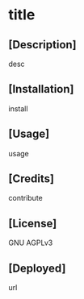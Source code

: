 # title

  ## [Description]
  desc
  ## [Installation]
  install
  ## [Usage]
  usage
  ## [Credits]
  contribute
  ## [License]
  GNU AGPLv3
 
  ## [Deployed]
  url

  